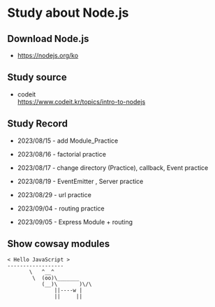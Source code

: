 # Study about Node.js

## Download Node.js
- https://nodejs.org/ko

## Study source
- codeit
  <br> https://www.codeit.kr/topics/intro-to-nodejs

## Study Record
- 2023/08/15 - add Module_Practice

- 2023/08/16 - factorial practice

- 2023/08/17 - change directory (Practice), callback, Event practice

- 2023/08/19 - EventEmitter , Server practice

- 2023/08/29 - url practice

- 2023/09/04 - routing practice

- 2023/09/05 - Express Module + routing
## Show cowsay modules
 ```
< Hello JavaScript >
 ------------------
        \   ^__^
         \  (oo)\_______
            (__)\       )\/\
                ||----w |
                ||     ||
```